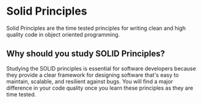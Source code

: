 
# Solid Principles

Solid Principles are the time tested principles for writing clean and high quality code in object oriented programming.

## Why should you study SOLID Principles?

Studying the SOLID principles is essential for software developers because they provide a clear framework for designing software that's easy to maintain, scalable, and resilient against bugs. You will find a major difference in your code 
quality once you learn these principles as they are time tested.